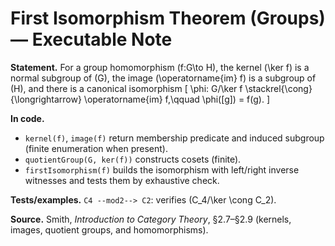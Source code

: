 # First Isomorphism Theorem (Groups) — Executable Note

**Statement.** For a group homomorphism \(f:G\to H\), the kernel \(\ker f\) is a normal subgroup of \(G\),
the image \(\operatorname{im} f\) is a subgroup of \(H\), and there is a canonical isomorphism
\[
\phi: G/\ker f \stackrel{\cong}{\longrightarrow} \operatorname{im} f,\qquad \phi([g]) = f(g).
\]

**In code.**
- `kernel(f)`, `image(f)` return membership predicate and induced subgroup (finite enumeration when present).
- `quotientGroup(G, ker(f))` constructs cosets (finite).
- `firstIsomorphism(f)` builds the isomorphism with left/right inverse witnesses and tests them by exhaustive check.

**Tests/examples.** `C4 --mod2--> C2`: verifies \(C_4/\ker \cong C_2\).

**Source.** Smith, *Introduction to Category Theory*, §2.7–§2.9 (kernels, images, quotient groups, and homomorphisms).